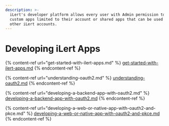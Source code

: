 ```yaml
---
description: >-
  iLert's developer platform allows every user with Admin permission to create
  custom apps limited to their account or shared apps that can be used by all
  other iLert accounts.
---
```


# Developing iLert Apps

{% content-ref url="get-started-with-ilert-apps.md" %}
[get-started-with-ilert-apps.md](get-started-with-ilert-apps.md)
{% endcontent-ref %}

{% content-ref url="understanding-oauth2.md" %}
[understanding-oauth2.md](understanding-oauth2.md)
{% endcontent-ref %}

{% content-ref url="developing-a-backend-app-with-oauth2.md" %}
[developing-a-backend-app-with-oauth2.md](developing-a-backend-app-with-oauth2.md)
{% endcontent-ref %}

{% content-ref url="developing-a-web-or-native-app-with-oauth2-and-pkce.md" %}
[developing-a-web-or-native-app-with-oauth2-and-pkce.md](developing-a-web-or-native-app-with-oauth2-and-pkce.md)
{% endcontent-ref %}
